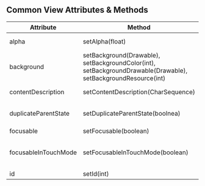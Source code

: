 
## Common View Attributes & Methods

Attribute | Method                | Description
----------|-----------------------|---------------------------------------------------------------
alpha     | setAlpha(float)       | Defines alpha level of the view (0, transparent to 1, opaque)
background| setBackground(Drawable), setBackgroundColor(int), setBackgroundDrawable(Drawable), setBackgroundResource(int) | Set the desired resource for background
contentDescription  | setContentDescription(CharSequence) | Sets text used to briefly describe a view for accessibility users
duplicateParentState  | setDuplicateParentState(boolnea)  | Setting to true has the view get current state (pressed, focused, etc) from the parent element
focusable | setFocusable(boolean) | Makes view focusable; default is false
focusableInTouchMode  | setFocusableInTouchMode(boolean)  | Sets the view to be focusable while the app is in "touch mode" (http://android-developers.blogspot.com/2008/12/touch-mode.html)
id        | setId(int)            | Defines the id for the view
